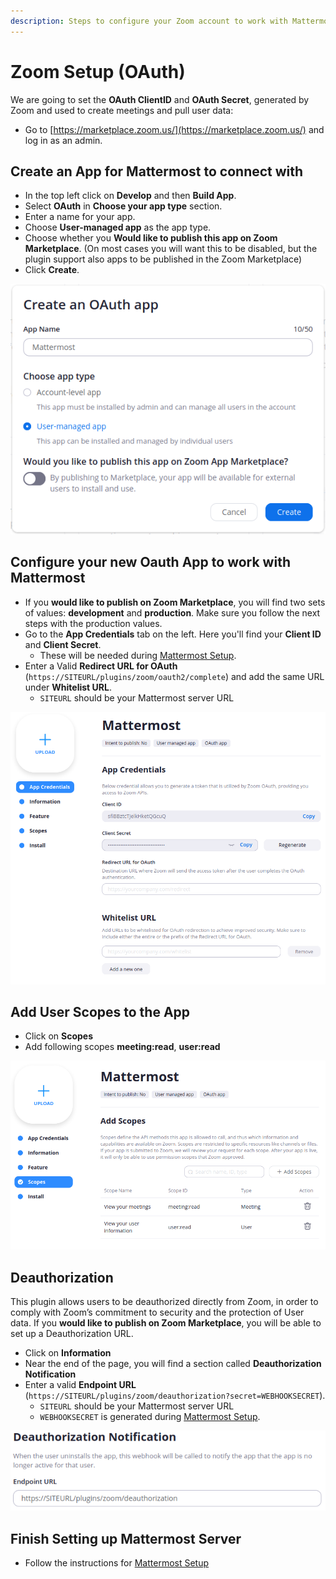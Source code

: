 ```yaml
---
description: Steps to configure your Zoom account to work with Mattermost
---
```


# Zoom Setup \(OAuth\)

We are going to set the **OAuth ClientID** and **OAuth Secret**, generated by Zoom and used to create meetings and pull user data:

* Go to [https://marketplace.zoom.us/](https://marketplace.zoom.us/) and log in as an admin.

## Create an App for Mattermost to connect with

* In the top left click on **Develop** and then **Build App**.
* Select **OAuth** in **Choose your app type** section.
* Enter a name for your app.
* Choose **User-managed app** as the app type.
* Choose whether you **Would like to publish this app on Zoom Marketplace**. \(On most cases you will want this to be disabled, but the plugin support also apps to be published in the Zoom Marketplace\)
* Click **Create**.

![Create an OAuth app screen](../../.gitbook/assets/screenshot-from-2020-06-05-19-31-06.png)

## Configure your new Oauth App to work with Mattermost

* If you **would like to publish on Zoom Marketplace**, you will find two sets of values: **development** and **production**. Make sure you follow the next steps with the production values.
* Go to the **App Credentials** tab on the left. Here you'll find your **Client ID** and **Client Secret**.
  * These will be needed during [Mattermost Setup](../mattermost-setup.md).
* Enter a Valid **Redirect URL for OAuth** \(`https://SITEURL/plugins/zoom/oauth2/complete`\) and add the same URL under **Whitelist URL**.
  * `SITEURL` should be your Mattermost server URL



![App Credentials screen](../../.gitbook/assets/screenshot-from-2020-06-05-19-34-13.png)

## Add User Scopes to the App

* Click on **Scopes**
* Add following scopes **meeting:read**, **user:read**

![Scopes screen](../../.gitbook/assets/screenshot-from-2020-06-05-19-37-47.png)

## Deauthorization

This plugin allows users to be deauthorized directly from Zoom, in order to comply with Zoom’s commitment to security and the protection of User data. If you **would like to publish on Zoom Marketplace**, you will be able to set up a Deauthorization URL.

* Click on **Information**
* Near the end of the page, you will find a section called **Deauthorization Notification**
* Enter a valid **Endpoint URL** \(`https://SITEURL/plugins/zoom/deauthorization?secret=WEBHOOKSECRET`\). 
  * `SITEURL` should be your Mattermost server URL
  * `WEBHOOKSECRET` is generated during [Mattermost Setup](../mattermost-setup.md).

![Deauthorization Notification section](../../.gitbook/assets/screenshot-from-2020-06-05-20-04-33.png)

## Finish Setting up Mattermost Server

* Follow the instructions for [Mattermost Setup](../mattermost-setup.md)

